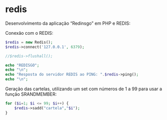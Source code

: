 # redis

Desenvolvimento da aplicação “Redinsgo” em PHP e REDIS:

Conexão com o REDIS:
```php
$redis = new Redis(); 
$redis->connect('127.0.0.1', 6379); 

//$redis->flushall();

echo "REDISGO"; 
echo "\n";
echo "Resposta do servidor REDIS ao PING: ".$redis->ping();
echo "\n";
```
Geração das cartelas, utilizando um set com números de 1 a 99 para usar a função SRANDMEMBER:
```php
for ($i=1; $i <= 99; $i++) {
    $redis->sadd("cartela","$i");
}
````
